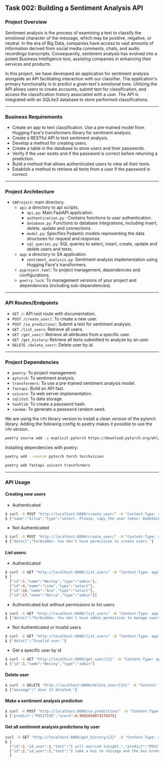 ## Task 002: Building a Sentiment Analysis API

### Project Overview

Sentiment analysis is the process of examining a text to classify the emotional character of the message, which may be positive, negative, or neutral. In the era of Big Data, companies have access to vast amounts of information derived from social media comments, chats, and audio recordings transcripts. Consequently, sentiment analysis has evolved into a potent Business Intelligence tool, assisting companies in enhancing their services and products.

In this project, we have developed an application for sentiment analysis alongside an API facilitating interaction with our classifier. The application's primary functionality is to predict a given text's emotional tone. Utilizing the API allows users to create accounts, submit text for classification, and access the classification history associated with a user. The API is integrated with an SQLite3 database to store performed classifications.

---
### Business Requirements

- Create an app to text classification.  Use a pre-trained model from Hugging Face's transformers library for sentiment analysis.
- Create a RESTful API to text sentiment analysis. 
- Develop a method for creating users.
- Create a table in the database to store users and their passwords.
- Verify if the user exists and if the password is correct before returning a prediction.
- Build a method that allows authenticated users to view all their texts. 
- Establish a method to retrieve all texts from a user if the password is correct.

---

### Project Architecture

- `SAProject`: main directory.
  - `api`: a directory to api scripts.
    - `api.py`: Main FastAPI application.
    - `authentication.py` : Contains functions to user authentication.
    - `database.py`: Functions to database integrations, including insert, delete, update and connections.
    - `model.py`: Specifies Pydantic models representing the data structures for request and response.
    - `sql_queries.py`: SQL queries to select, insert, create, update and delete users and texts.
  - `app`:  a directory to SA application.
    - `sentiment_analysis.py`: Sentiment analysis implementation using Hugging Face's transformers.
  - `pyproject.toml`: To project management, dependencies and configurations.
  - `poetry.lock`: To management versions of your project and dependencies (including sub-dependencies).

---
### API Routes/Endpoints

- `GET /`: API root route with documentation.
- `POST /create_user/`: To create a new user.
- `POST /sa_prediction/`: Submit a text for sentiment analysis.
- `GET /list_users`: Retrieve all users.
- `GET /get_user/`: Retrieve all attributes from a specific user.
- `GET /get_history`: Retrieve all texts submitted to analyze by an user.
- `DELETE /delete_user/`: Delete user by id.

---
### Project Dependencies

- `poetry`: To project management.
- `pytorch`: To sentiment analysis.
- `transformers`: To use a pre-trained sentiment analysis model.
- `fastapi`: Build an API fast.
- `uvicorn`: To web server implementation. 
- `sqlite3`: To data storage.
- `hashlib`: To create a password hash.
- `random`: To generate a password random seed.

We are using the `CPU` library version to install a clean version of the pytorch library. Adding the following config to poetry makes it possible to use the `CPU` version.

```bash
poetry source add -p explicit pytorch https://download.pytorch.org/whl/cpu
```

Installing dependencies with poetry:

```bash
poetry add --source pytorch torch torchvision

poetry add fastapi uvicorn transformers
```
---
### API Usage

#### Creating new users

- Authenticated

```bash
$ curl -X POST "http://localhost:8000/create_user/" -H "Content-Type: application/json" -H "Authorization: Bearer 123456" -d '{"name": "Silva", "type": "select"}'
$ {"name":"Silva","type":"select. Please, copy the user token: 8adb56c8b7dc86e07a9f2fa4a25c8bf7c0de4ffe"}
```

- Not Authenticated

```bash
$ curl -X POST "http://localhost:8000/create_user/" -H "Content-Type: application/json" -H "Authorization: Bearer 8adb56c8b7dc86e07a9f2fa4a25c8bf7c0de4ffe" -d '{"name": "Joana", "type": "select"}'
$ {"detail":"Forbidden. You don't have permission to create users."}
```

#### List users:

- Authenticated

```bash
$ curl -X GET "http://localhost:8000/list_users" -H "Content-Type: application/json" -H "Authorization: Bearer b2702f817e7d6884237898610772171d1a6411dc" 
$ [
  {"id":1,"name":"Wesley","type":"admin"},
  {"id":4,"name":"Lima","type":"select"},
  {"id":16,"name":"Ana","type":"select"},
  {"id":17,"name":"Maria","type":"admin"}]
```

- Authenticated but without permissions to list users

```bash
$ curl -X GET "http://localhost:8000/list_users" -H "Content-Type: application/json" -H "Authorization: Bearer 8adb56c8b7dc86e07a9f2fa4a25c8bf7c0de4ffe" 
$ {"detail":"Forbidden. You don't have admin permission to manage users."}
```

- Not Authenticated or Invalid users

```bash
$ curl -X GET "http://localhost:8000/list_users" -H "Content-Type: application/json" -H "Authorization: Bearer 8adb56c8b7dc86e07a9f2fa4a25c8bf7c0de4" 
$ {"detail":"Invalid user."}
```
- Get a specific user by id

```bash
$ curl -X GET "http://localhost:8000/get_user/{1}" -H "Content-Type: application/json" -H "Authorization: Bearer b2702f817e7d6884237898610772171d1a6411dc" 
$ {"id":1,"name":"Wesley","type":"admin"}
```

#### Delete user

```bash
$ curl -X DELETE "http://localhost:8000/delete_user/{15}" -H "Content-Type: application/json" -H "Authorization: Bearer b2702f817e7d6884237898610772171d1a6411dc" 
$ {"message":" User 15 deleted."}
```

#### Make a sentiment analysis prediction

```bash
$ curl -X POST "http://localhost:8000/sa_prediction/" -H "Content-Type: application/json" -H "Authorization: Bearer 123456" -d '{"text": "I will married tonight."}'
$ {"predict":"POSITIVE","score":0.9992058873176575}
```

#### Get all sentiment analysis predictions by user

```bash
curl -X GET "http://localhost:8000/get_history/{1}" -H "Content-Type: application/json" -H "Authorization: Bearer 123456" 
$ [
  {"id":1,"id_user":1,"text":"I will married tonight.","predict":"POSITIVE","score":0.9992058873176575},
  {"id":2,"id_user":1,"text":"I take a bus to chicago and the bus broken","predict":"NEGATIVE","score":0.999517560005188}
  ]
```